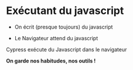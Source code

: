 <!-- .slide: class="center" -->

# Exécutant du javascript

* On écrit (presque toujours) du javascript
  
* Le Navigateur attend du javascript

Cypress exécute du Javascript dans le navigateur
<br/>

<p class="fragment slide-in">
    <b>On garde nos habitudes, nos outils !</b>
</p>
